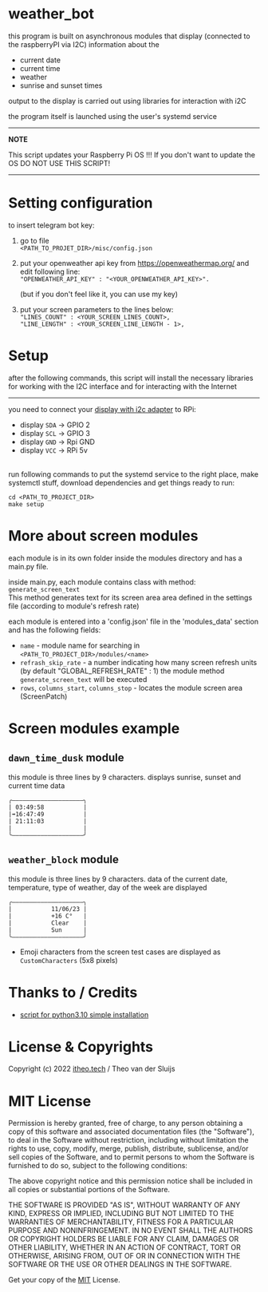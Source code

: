 # weather_bot

this program is built on asynchronous modules that display (connected to the raspberryPI via I2C) information about the 
* current date
* current time
* weather
* sunrise and sunset times

output to the display is carried out using libraries for interaction with i2C

the program itself is launched using the user's systemd service

---
**NOTE**

This script updates your Raspberry Pi OS !!! If you don't want to update the OS DO NOT USE THIS SCRIPT!

---

# Setting configuration
to insert telegram bot key:

1) go to file <br>
`<PATH_TO_PROJET_DIR>/misc/config.json`

2) put your openweather api key from https://openweathermap.org/ and edit following line: <br>
    `"OPENWEATHER_API_KEY" : "<YOUR_OPENWEATHER_API_KEY>".`

    (but if you don't feel like it, you can use my key)

3) put your screen parameters to the lines below:<br>
    `"LINES_COUNT" : <YOUR_SCREEN_LINES_COUNT>,`<br>
    `"LINE_LENGTH" : <YOUR_SCREEN_LINE_LENGTH - 1>,`

# Setup


after the following commands, this script will install the necessary libraries for working with the I2C interface and for interacting with the Internet

---

you need to connect your [display with i2c adapter](https://aliexpress.ru/item/1005001853905593.html?spm=a2g2w.productlist.search_results.1.13db1172pTCxgm&sku_id=12000017862865136) to RPi:
* display `SDA` -> GPIO 2
* display `SCL` -> GPIO 3
* display `GND` -> Rpi GND
* display `VCC` -> RPi 5v
<br><br>


run following commands to put the systemd service to the right place, make systemctl stuff, download dependencies and get things ready to run:

    cd <PATH_TO_PROJECT_DIR>
    make setup

# More about screen modules
each module is in its own folder inside the modules directory and has a main.py file.

inside main.py, each module contains class with method: <br>
`generate_screen_text`<br>
This method generates text for its screen area area defined in the settings file (according to module's refresh rate)

each module is entered into a 'config.json' file in the 'modules_data' section and has the following fields:
* `name` - module name for searching in `<PATH_TO_PROJECT_DIR>/modules/<name>`
* `refrash_skip_rate` - a number indicating how many screen refresh units (by default "GLOBAL_REFRESH_RATE" : 1) the module method `generate_screen_text` will be executed
* `rows`, `columns_start`, `columns_stop` - locates the module screen area (ScreenPatch)

# Screen modules example
## `dawn_time_dusk` module
this module is three lines by 9 characters. displays sunrise, sunset and current time data
```
╭――――――――――――――――――――╮
| 03:49:58           |
|➡️16:47:49           |
| 21:11:03           |
|                    |
╰――――――――――――――――――――╯
```

## `weather_block` module
this module is three lines by 9 characters. data of the current date, temperature, type of weather, day of the week are displayed
```
╭――――――――――――――――――――╮
|           11/06/23 |
|           +16 C°   |
|           Clear    |
|           Sun      |
╰――――――――――――――――――――╯
```

* Emoji characters from the screen test cases are displayed as `CustomCharacters` (5x8 pixels)

# Thanks to / Credits

* [script for python3.10 simple installation](https://github.com/tvdsluijs/sh-python-installer)

# License & Copyrights

Copyright (c) 2022 [itheo.tech](https://itheo.tech/) / Theo van der Sluijs

# MIT License

Permission is hereby granted, free of charge, to any person obtaining a copy of this software and associated documentation files (the "Software"), to deal in the Software without restriction, including without limitation the rights to use, copy, modify, merge, publish, distribute, sublicense, and/or sell copies of the Software, and to permit persons to whom the Software is furnished to do so, subject to the following conditions:

The above copyright notice and this permission notice shall be included in all copies or substantial portions of the Software.

THE SOFTWARE IS PROVIDED "AS IS", WITHOUT WARRANTY OF ANY KIND, EXPRESS OR IMPLIED, INCLUDING BUT NOT LIMITED TO THE WARRANTIES OF MERCHANTABILITY, FITNESS FOR A PARTICULAR PURPOSE AND NONINFRINGEMENT. IN NO EVENT SHALL THE AUTHORS OR COPYRIGHT HOLDERS BE LIABLE FOR ANY CLAIM, DAMAGES OR OTHER LIABILITY, WHETHER IN AN ACTION OF CONTRACT, TORT OR OTHERWISE, ARISING FROM, OUT OF OR IN CONNECTION WITH THE SOFTWARE OR THE USE OR OTHER DEALINGS IN THE SOFTWARE.

Get your copy of the [MIT](https://choosealicense.com/licenses/mit/) License.